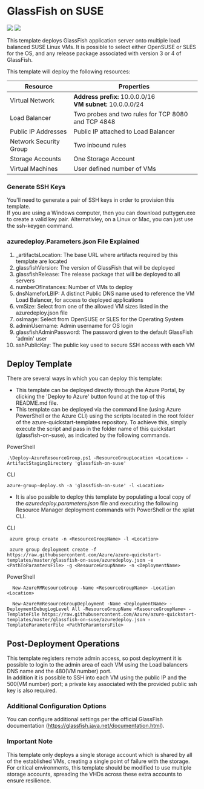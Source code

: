 # GlassFish on SUSE

<a href="https://portal.azure.com/#create/Microsoft.Template/uri/https://raw.githubusercontent.com/CalCof/azure-quickstart-templates/master/glassfish-on-suse/azuredeploy.json" target="_blank"><img src="http://azuredeploy.net/deploybutton.png"/></a>
<a href="http://armviz.io/#/?load=https://raw.githubusercontent.com/CalCof/azure-quickstart-templates/master/glassfish-on-suse/azuredeploy.json" target="_blank">
    <img src="http://armviz.io/visualizebutton.png"/>
</a>

This template deploys GlassFish application server onto multiple load balanced SUSE Linux VMs. It is possible to select either OpenSUSE or SLES for the OS, and any release package associated with version 3 or 4 of GlassFish.

This template will deploy the following resources:

|Resource           |Properties                                                                                                                          |
|-------------------|------------------------------------------------------------------------------------------------------------------------------------|
|Virtual Network    |**Address prefix:** 10.0.0.0/16<br />**VM subnet:** 10.0.0.0/24                              |
|Load Balancer      |Two probes and two rules for TCP 8080 and TCP 4848                                                                                       |
|Public IP Addresses|Public IP attached to Load Balancer                                                |
|Network Security Group|Two inbound rules                                                |
|Storage Accounts   |One Storage Account                                                                                                                  |
|Virtual Machines   |User defined number of VMs|

### Generate SSH Keys

You'll need to generate a pair of SSH keys in order to provision this template.<br/>
If you are using a Windows computer, then you can download puttygen.exe to create a valid key pair. Alternativley, on a Linux or Mac, you can just use the ssh-keygen command.

### azuredeploy.Parameters.json File Explained

1.  _artifactsLocation: The base URL where artifacts required by this template are located
2.  glassfishVersion: The version of GlassFish that will be deployed
3.  glassfishRelease: The release package that will be deployed to all servers
4.  numberOfInstances: Number of VMs to deploy
5.  dnsNameforLBIP: A distinct Public DNS name used to reference the VM Load Balancer, for access to deployed applications
6.  vmSize:  Select from one of the allowed VM sizes listed in the azuredeploy.json file
7.  osImage: Select from OpenSUSE or SLES for the Operating System
8.  adminUsername: Admin username for OS login
9.  glassfishAdminPassword: The password given to the default GlassFish 'admin' user
10. sshPublicKey: The public key used to secure SSH access with each VM 


## Deploy Template

There are several ways in which you can deploy this template:

 - This template can be deployed directly through the Azure Portal, by clicking the 'Deploy to Azure' button found at the top of this README.md file.
  - This template can be deployed via the command line (using Azure PowerShell or the Azure CLI) using the scripts located in the root folder of the azure-quickstart-templates repository. To achieve this, simply execute the script and pass in the folder name of this quickstart (glassfish-on-suse), as indicated by the following commands.

PowerShell
  ```
.\Deploy-AzureResourceGroup.ps1 -ResourceGroupLocation <Location> -ArtifactStagingDirectory 'glassfish-on-suse' 
  ```
  
CLI
  ```
azure-group-deploy.sh -a 'glassfish-on-suse' -l <Location>
  ```
 
 - It is also possible to deploy this template by populating a local copy of the *azuredeploy.parameters.json* file and executing the following Resource Manager deployment commands with PowerShell or the xplat CLI.

CLI
  ```
   azure group create -n <ResourceGroupName> -l <Location>

   azure group deployment create -f https://raw.githubusercontent.com/Azure/azure-quickstart-templates/master/glassfish-on-suse/azuredeploy.json -e <PathToParamtersFile> -g <ResourceGroupName> -n <DeploymentName>
  ```
  
PowerShell
  ```
    New-AzureRMResourceGroup -Name <ResourceGroupName> -Location <Location>

    New-AzureRmResourceGroupDeployment -Name <DeploymentName> -DeploymentDebugLogLevel All -ResourceGroupName <ResourceGroupName> - TemplateFile https://raw.githubusercontent.com/Azure/azure-quickstart-templates/master/glassfish-on-suse/azuredeploy.json -TemplateParameterFile <PathToParamtersFile>
  ```

## Post-Deployment Operations

This template registers remote admin access, so post deployment it is possible to login to the admin area of each VM using the Load balancers DNS name and the 480(VM number) port.<br />
In addition it is possible to SSH into each VM using the public IP and the 500(VM number) port; a private key associated with the provided public ssh key is also required.

### Additional Configuration Options
 
You can configure additional settings per the official GlassFish documentation (https://glassfish.java.net/documentation.html).

### Important Note
 
This template only deploys a single storage account which is shared by all of the established VMs, creating a single point of failure with the storage. For critical environments, this template should be modified to use multiple storage accounts, spreading the VHDs across these extra accounts to ensure resilience. 
